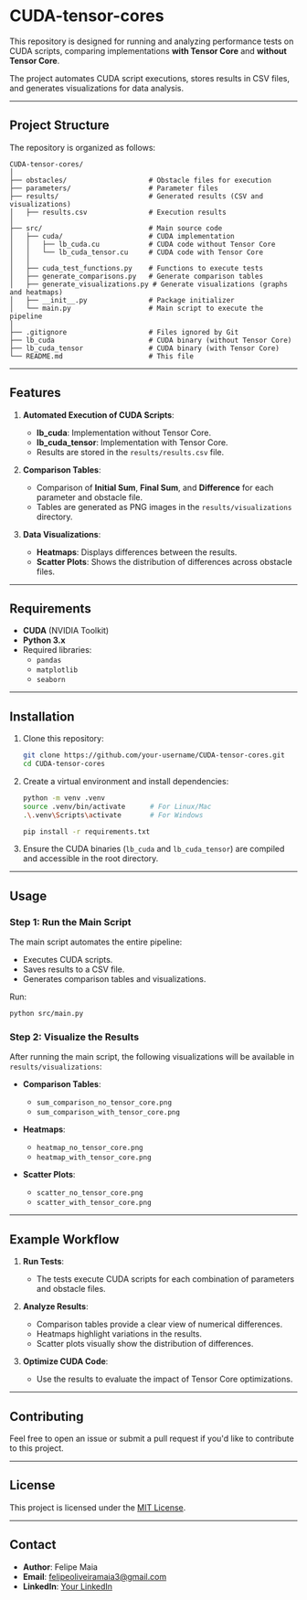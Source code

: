 # CUDA-tensor-cores

This repository is designed for running and analyzing performance tests on CUDA scripts, comparing implementations **with Tensor Core** and **without Tensor Core**.

The project automates CUDA script executions, stores results in CSV files, and generates visualizations for data analysis.

---

## Project Structure

The repository is organized as follows:

```plaintext
CUDA-tensor-cores/
│
├── obstacles/                    # Obstacle files for execution
├── parameters/                   # Parameter files
├── results/                      # Generated results (CSV and visualizations)
│   ├── results.csv               # Execution results
│
├── src/                          # Main source code
│   ├── cuda/                     # CUDA implementation
│   │   ├── lb_cuda.cu            # CUDA code without Tensor Core
│   │   └── lb_cuda_tensor.cu     # CUDA code with Tensor Core
│   │
│   ├── cuda_test_functions.py    # Functions to execute tests
│   ├── generate_comparisons.py   # Generate comparison tables
│   ├── generate_visualizations.py # Generate visualizations (graphs and heatmaps)
│   ├── __init__.py               # Package initializer
│   └── main.py                   # Main script to execute the pipeline
│
├── .gitignore                    # Files ignored by Git
├── lb_cuda                       # CUDA binary (without Tensor Core)
├── lb_cuda_tensor                # CUDA binary (with Tensor Core)
└── README.md                     # This file
```

---

## Features

1. **Automated Execution of CUDA Scripts**:
   - **lb_cuda**: Implementation without Tensor Core.
   - **lb_cuda_tensor**: Implementation with Tensor Core.
   - Results are stored in the `results/results.csv` file.

2. **Comparison Tables**:
   - Comparison of **Initial Sum**, **Final Sum**, and **Difference** for each parameter and obstacle file.
   - Tables are generated as PNG images in the `results/visualizations` directory.

3. **Data Visualizations**:
   - **Heatmaps**: Displays differences between the results.
   - **Scatter Plots**: Shows the distribution of differences across obstacle files.

---

## Requirements

- **CUDA** (NVIDIA Toolkit)
- **Python 3.x**
- Required libraries:
  - `pandas`
  - `matplotlib`
  - `seaborn`

---

## Installation

1. Clone this repository:

   ```bash
   git clone https://github.com/your-username/CUDA-tensor-cores.git
   cd CUDA-tensor-cores
   ```

2. Create a virtual environment and install dependencies:

   ```bash
   python -m venv .venv
   source .venv/bin/activate      # For Linux/Mac
   .\.venv\Scripts\activate       # For Windows

   pip install -r requirements.txt
   ```

3. Ensure the CUDA binaries (`lb_cuda` and `lb_cuda_tensor`) are compiled and accessible in the root directory.

---

## Usage

### Step 1: Run the Main Script

The main script automates the entire pipeline:

- Executes CUDA scripts.
- Saves results to a CSV file.
- Generates comparison tables and visualizations.

Run:

```bash
python src/main.py
```

### Step 2: Visualize the Results

After running the main script, the following visualizations will be available in `results/visualizations`:

- **Comparison Tables**:
  - `sum_comparison_no_tensor_core.png`
  - `sum_comparison_with_tensor_core.png`

- **Heatmaps**:
  - `heatmap_no_tensor_core.png`
  - `heatmap_with_tensor_core.png`

- **Scatter Plots**:
  - `scatter_no_tensor_core.png`
  - `scatter_with_tensor_core.png`

---

## Example Workflow

1. **Run Tests**:
   - The tests execute CUDA scripts for each combination of parameters and obstacle files.

2. **Analyze Results**:
   - Comparison tables provide a clear view of numerical differences.
   - Heatmaps highlight variations in the results.
   - Scatter plots visually show the distribution of differences.

3. **Optimize CUDA Code**:
   - Use the results to evaluate the impact of Tensor Core optimizations.

---

## Contributing

Feel free to open an issue or submit a pull request if you'd like to contribute to this project.

---

## License

This project is licensed under the [MIT License](LICENSE).

---

## Contact

- **Author**: Felipe Maia
- **Email**: felipeoliveiramaia3@gmail.com
- **LinkedIn**: [Your LinkedIn](https://www.linkedin.com/in/felipeoliveira-maia/)
